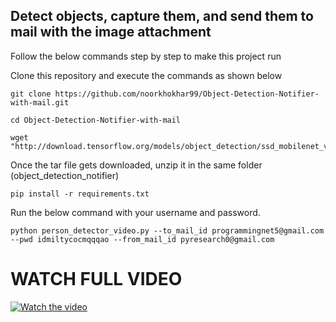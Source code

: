 
## **Detect objects, capture them, and send them to mail with the image attachment**

Follow the below commands step by step to make this project run

Clone this repository and execute the commands as shown below

```
git clone https://github.com/noorkhokhar99/Object-Detection-Notifier-with-mail.git

cd Object-Detection-Notifier-with-mail

wget "http://download.tensorflow.org/models/object_detection/ssd_mobilenet_v2_coco_2018_03_29.tar.gz"
```
Once the tar file gets downloaded, unzip it in the same folder (object_detection_notifier)

```
pip install -r requirements.txt
```


Run the below command with your username and password.

```python person_detector_video.py --to_mail_id programmingnet5@gmail.com --pwd idmiltycocmqqqao --from_mail_id pyresearch0@gmail.com ```

# WATCH FULL VIDEO 


[![Watch the video](https://github.com/noorkhokhar99/Object-Detection-Notifier-with-mail/blob/main/Real-Time%20Object%20Detection%20with%20Computer%20Vision%20%26%20Get%20Notified%20with%20Gmail.png)](https://www.youtube.com/watch?v=Ns0CYUtpKLY)


